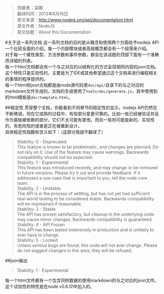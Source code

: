 > 贡献者：梁鹏  
> 翻译时间：2013年8月16日  
> 原文来源：http://www.nodejs.org/api/documentation.html  
> 原文作者：NodeJS  
> 原文标题：About this Documentation  

#关于这一系列文档
这一系列文档的目的是从概念和使用两个方面给予nodejs API一个比较全面的介绍。每一个内部模块或者高级概念都会有一个段落来介绍。  
对于每一个属性类型、方法参数和事件参数，都会在该话题的顶部下面有一个准确而详细的列表。  
每一个html文档都会有一个与之对应的以结构化的方式呈现相同内容的json文档。这个特性只是实验性的，主要是为了IDE或其他希望通过这个文档来进行编程相关的事情的程序提供的。  
每一个html和json文档都是由node源代码里`doc/api/`目录下的与之对应的markdown文件生成的。文档的生成使用了`tools/doc/generate.js`，其中使用到的html模板是`doc/template.html`。

##稳定性
贯穿整个文档，你能看到不同章节的稳定性的显示。nodejs API仍然在不断微调，但在它成熟的过程中，有些部分是更可靠的。比如一些已经被验证并且作为基础被依赖的部分，它们不太可能有更改。而另一些则可能是新的、实验性的、有危险性的或者是正在被重新设计。  
具体稳定性指数和含义如下：（这部分我就不翻译了）

> Stability: 0 - Deprecated  
> This feature is known to be problematic, and changes are planned. Do not rely on it. Use of the feature may cause warnings. Backwards compatibility should not be expected.  
> Stability: 1 - Experimental  
> This feature was introduced recently, and may change or be removed in future versions. Please try it out and provide feedback. If it addresses a use-case that is important to you, tell the node core team.  
> Stability: 2 - Unstable  
> The API is in the process of settling, but has not yet had sufficient real-world testing to be considered stable. Backwards-compatibility will be maintained if reasonable.  
> Stability: 3 - Stable  
> The API has proven satisfactory, but cleanup in the underlying code may cause minor changes. Backwards-compatibility is guaranteed.  
> Stability: 4 - API Frozen  
> This API has been tested extensively in production and is unlikely to ever have to change.  
> Stability: 5 - Locked  
> Unless serious bugs are found, this code will not ever change. Please do not suggest changes in this area; they will be refused.  

##json输出
> Stability: 1 - Experimental

每一个html文件都有一个包含同样数据的使用markdown的与之对应的json文件。  
这个试验性的特性是在node v0.6.12中加入的。

